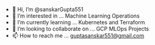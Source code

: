 - 👋 Hi, I’m @sanskarGupta551
- 👀 I’m interested in ... Machine Learning Operations   
- 🌱 I’m currently learning ... Kubernetes and Terraform
- 💞️ I’m looking to collaborate on ... GCP MLOps Projects
- 📫 How to reach me ... guptasanskar551@gmail.com

<!---
sanskarGupta551/sanskarGupta551 is a ✨ special ✨ repository because its `README.md` (this file) appears on your GitHub profile.
You can click the Preview link to take a look at your changes.
--->
